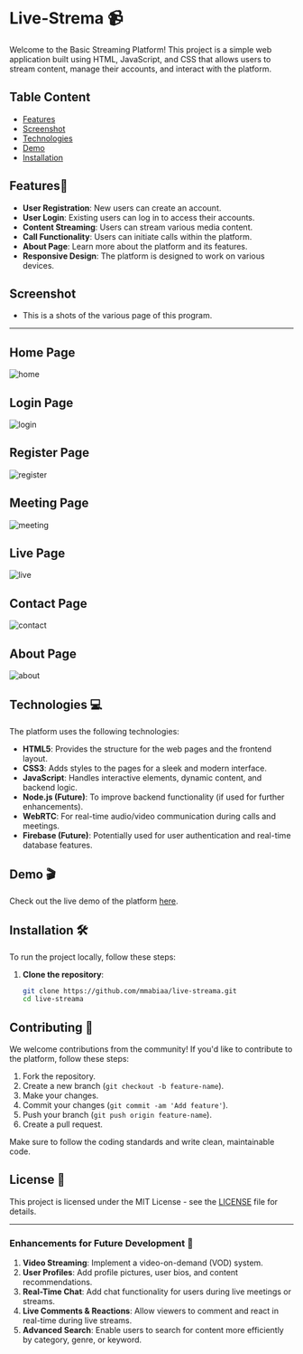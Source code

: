 # Live-Strema 📹

Welcome to the Basic Streaming Platform! This project is a simple web application built using HTML, JavaScript, and CSS that allows users to stream content, manage their accounts, and interact with the platform.

## Table Content
- [Features](#features)
- [Screenshot](#screenshot)
- [Technologies](#technologies)
- [Demo](#demo)
- [Installation](#installation)

## Features🪽

- **User Registration**: New users can create an account.
- **User Login**: Existing users can log in to access their accounts.
- **Content Streaming**: Users can stream various media content.
- **Call Functionality**: Users can initiate calls within the platform.
- **About Page**: Learn more about the platform and its features.
- **Responsive Design**: The platform is designed to work on various devices.

## Screenshot
- This is a shots of the various page of this program.
---
**Home Page**
---
![home](https://github.com/Mmabiaa/Live-Streama/blob/main/screenshots/home.jpg)

**Login Page**
---
![login](https://github.com/Mmabiaa/Live-Streama/blob/main/screenshots/login.jpg)

**Register Page**
---
![register](https://github.com/Mmabiaa/Live-Streama/blob/main/screenshots/register.jpg)

**Meeting Page**
---
![meeting](https://github.com/Mmabiaa/Live-Streama/blob/main/screenshots/meeting.jpg)

**Live Page**
---
![live](https://github.com/Mmabiaa/Live-Streama/blob/main/screenshots/live.jpg)

**Contact Page**
---
![contact](https://github.com/Mmabiaa/Live-Streama/blob/main/screenshots/register.jpg)

**About Page**
---
![about](https://github.com/Mmabiaa/Live-Streama/blob/main/screenshots/about.jpg)

## Technologies 💻

The platform uses the following technologies:

- **HTML5**: Provides the structure for the web pages and the frontend layout.
- **CSS3**: Adds styles to the pages for a sleek and modern interface.
- **JavaScript**: Handles interactive elements, dynamic content, and backend logic.
- **Node.js (Future)**: To improve backend functionality (if used for further enhancements).
- **WebRTC**: For real-time audio/video communication during calls and meetings.
- **Firebase (Future)**: Potentially used for user authentication and real-time database features.


## Demo 🎬

Check out the live demo of the platform [here](https://live-streama.vercel.app).

 

## Installation 🛠️

To run the project locally, follow these steps:

1. **Clone the repository**:
   ```bash
   git clone https://github.com/mmabiaa/live-streama.git
   cd live-streama
   ```

## Contributing 🤝

We welcome contributions from the community! If you'd like to contribute to the platform, follow these steps:

1. Fork the repository.
2. Create a new branch (`git checkout -b feature-name`).
3. Make your changes.
4. Commit your changes (`git commit -am 'Add feature'`).
5. Push your branch (`git push origin feature-name`).
6. Create a pull request.

Make sure to follow the coding standards and write clean, maintainable code.

## License 📜

This project is licensed under the MIT License - see the [LICENSE](LICENSE) file for details.

---

### Enhancements for Future Development 🚀

1. **Video Streaming**: Implement a video-on-demand (VOD) system.
2. **User Profiles**: Add profile pictures, user bios, and content recommendations.
3. **Real-Time Chat**: Add chat functionality for users during live meetings or streams.
4. **Live Comments & Reactions**: Allow viewers to comment and react in real-time during live streams.
5. **Advanced Search**: Enable users to search for content more efficiently by category, genre, or keyword.


